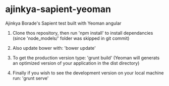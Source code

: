 ajinkya-sapient-yeoman
======================

Ajinkya Borade's Sapient test built with Yeoman angular


1. Clone thos repository, then run 'npm install' to install dependancies
(since 'node_models/' folder was skipped in git commit)

2. Also update bower with: 'bower update'

3. To get the production version type: 'grunt build'
(Yeoman will generats an optimized version of your application in the dist directory)

4. Finally if you wish to see the development version on your local machine run: 'grunt serve'
